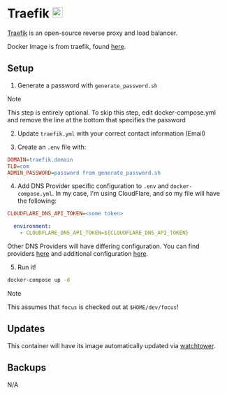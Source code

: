 # Traefik <img src="https://upload.wikimedia.org/wikipedia/commons/1/1b/Traefik.logo.png" width="24">
[Traefik](https://doc.traefik.io/traefik/) is an open-source reverse proxy and load balancer.

Docker Image is from traefik, found [here](https://hub.docker.com/r/traefik/traefik).

## Setup
1. Generate a password with `generate_password.sh`

> [!NOTE]
> This step is entirely optional. To skip this step, edit docker-compose.yml and remove the line
> at the bottom that specifies the password

2. Update `traefik.yml` with your correct contact information (Email)

3. Create an `.env` file with:
```ini
DOMAIN=traefik.domain
TLD=com
ADMIN_PASSWORD=password from generate_password.sh
```

4. Add DNS Provider specific configuration to `.env` and `docker-compose.yml`. In my case, I'm using CloudFlare, and so my file will have the following:
```ini
CLOUDFLARE_DNS_API_TOKEN=<some token>
```

```yaml
  environment:
    - CLOUDFLARE_DNS_API_TOKEN=${CLOUDFLARE_DNS_API_TOKEN}
```

Other DNS Providers will have differing configuration. You can find providers [here](https://doc.traefik.io/traefik/https/acme/#providers) and additional configuration [here](https://go-acme.github.io/lego/dns/).

5. Run it!
```bash
docker-compose up -d
```

> [!NOTE]
> This assumes that `focus` is checked out at `$HOME/dev/focus`!

## Updates
This container will have its image automatically updated via [watchtower](https://ryanliu6/focus/watchtower).

## Backups
N/A
